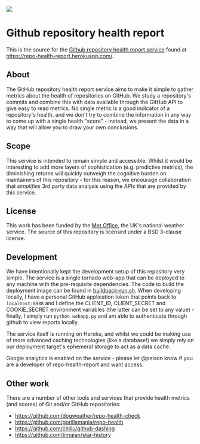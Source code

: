 ![](https://repo-health-report.herokuapp.com/static/img/heart.png)

# Github repository health report

This is the source for the [Github repository health report service](https://repo-health-report.herokuapp.com/) found at https://repo-health-report.herokuapp.com/.

## About

The GitHub repository health report service aims to make it simple to gather metrics about the health of repositories on GitHub.
We study a repository's commits and combine this with data available through the GitHub API to give easy to read metrics.
No single metric is a good indicator of a repository's health, and we don't try to combine the information in any way to come up with a single health "score" -
instead, we present the data in a way that will allow you to draw your own conclusions.

## Scope

This service is intended to remain simple and accessible.
Whilst it would be interesting to add more layers of sophistication (e.g. predictive metrics), the diminishing returns will quickly outweigh the cognitive
burden on maintainers of this repository - for this reason, we encourage collaboration that *simplifies* 3rd party data analysis using the APIs
that are provided by this service.

## License

This work has been funded by the [Met Office](https://www.metoffice.gov.uk/), the UK's national weather service.
The source of this repository is licensed under a BSD 3-clause license.

## Development

We have intentionally kept the development setup of this repository very simple.
The service is a single tornado web-app that can be deployed to any machine with the pre-requisite dependencies.
The code to build the deployment image can be found in [buildpack-run.sh](https://github.com/pelson/repo-health-report/blob/master/buildpack-run.sh).
When developing locally, I have a personal GitHub application token that points back to ```localhost:8888``` and I define the CLIENT_ID, CLIENT_SECRET and COOKIE_SECRET environment
variables (the latter can be set to any value) - finally, I simply run ``python webapp.py`` and am able to authenticate through github to view reports locally.

The service itself is running on Heroku, and whilst we could be making use of more advanced caching technologies (like a database!) we
simply rely on our deployment target's ephemeral storage to act as a data cache.

Google analytics is enabled on the service - please let @pelson know if you are a developer of repo-health-report and want access.

## Other work

There are a number of other tools and services that provide health metrics (and scores) of Git and/or GitHub repositories:

 * https://github.com/dogweather/repo-health-check
 * https://github.com/gorillamania/repo-health
 * https://github.com/chillu/github-dashing
 * https://github.com/timqian/star-history

